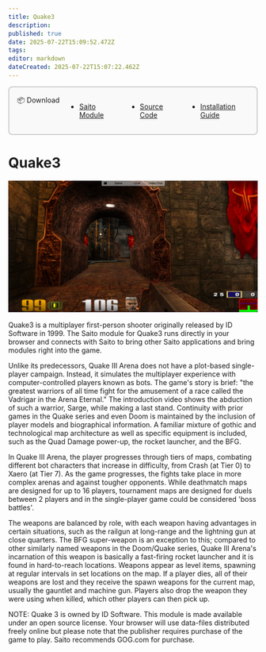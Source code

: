```yaml
---
title: Quake3
description: 
published: true
date: 2025-07-22T15:09:52.472Z
tags: 
editor: markdown
dateCreated: 2025-07-22T15:07:22.462Z
---
```


<div style="display: block;border: 2px solid rgb(204, 204, 204);border-radius: 8px;padding: 0.5rem;background-color: rgb(249, 249, 249);opacity: 1;z-index: 99999;position: relative;margin-bottom: 1rem;max-width: max-content;padding-top: 1rem;padding-bottom: 1rem;padding-left: 1rem;padding-right: 1rem;">
	<div class="header-box">
		<div id="download" class="toc-header" style="margin-top: 0px !important;display: grid;grid-template-columns: min-content 1fr;align-items: start;">
			<div class="header-box-title" style="width: max-content; float: left; display: relative;"> 📦 Download</div>
			<ul class="header-box-links" style="display: flex; gap: 3rem; padding-top: 0rem; margin-left: 1rem;">
				<li style="margin-top: 0px;"><a href="https://wiki.saito.io/applications/mods/quake3.saito" class="is-asset-link">Saito Module</a></li>
				<li style="margin-top: 0px;"><a href="https://github.com/SaitoTech/saito/tree/master/node/mods/quake3" class="">Source Code</a></li>
				<li style="margin-top: 0px;"><a href="https://wiki.saito.io/applications/install" class="">Installation Guide</a></li>
			</ul>
		</div>
	</div>
</div>

# Quake3

![](/img/quake3.jpg)

Quake3 is a multiplayer first-person shooter originally released by ID Software in 1999. The Saito module for Quake3 runs directly in your browser and connects with Saito to bring other Saito applications and bring modules right into the game.

Unlike its predecessors, Quake III Arena does not have a plot-based single-player campaign. Instead, it simulates the multiplayer experience with computer-controlled players known as bots. The game's story is brief: "the greatest warriors of all time fight for the amusement of a race called the Vadrigar in the Arena Eternal." The introduction video shows the abduction of such a warrior, Sarge, while making a last stand. Continuity with prior games in the Quake series and even Doom is maintained by the inclusion of player models and biographical information. A familiar mixture of gothic and technological map architecture as well as specific equipment is included, such as the Quad Damage power-up, the rocket launcher, and the BFG.

In Quake III Arena, the player progresses through tiers of maps, combating different bot characters that increase in difficulty, from Crash (at Tier 0) to Xaero (at Tier 7). As the game progresses, the fights take place in more complex arenas and against tougher opponents. While deathmatch maps are designed for up to 16 players, tournament maps are designed for duels between 2 players and in the single-player game could be considered 'boss battles'.

The weapons are balanced by role, with each weapon having advantages in certain situations, such as the railgun at long-range and the lightning gun at close quarters. The BFG super-weapon is an exception to this; compared to other similarly named weapons in the Doom/Quake series, Quake III Arena's incarnation of this weapon is basically a fast-firing rocket launcher and it is found in hard-to-reach locations. Weapons appear as level items, spawning at regular intervals in set locations on the map. If a player dies, all of their weapons are lost and they receive the spawn weapons for the current map, usually the gauntlet and machine gun. Players also drop the weapon they were using when killed, which other players can then pick up.

NOTE: Quake 3 is owned by ID Software. This module is made available under an open source license. Your browser will use data-files distributed freely online but please note that the publisher requires purchase of the game to play. Saito recommends GOG.com for purchase.

